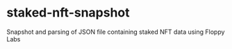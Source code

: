 # staked-nft-snapshot
Snapshot and parsing of JSON file containing staked NFT data using Floppy Labs

